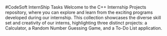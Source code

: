 #CodeSoft InternShip Tasks
Welcome to the C++ Internship Projects repository, where you can explore and learn from the exciting programs developed during our internship. This collection showcases the diverse skill set and creativity of our interns, highlighting three distinct projects: a Calculator, a Random Number Guessing Game, and a To-Do List application.

